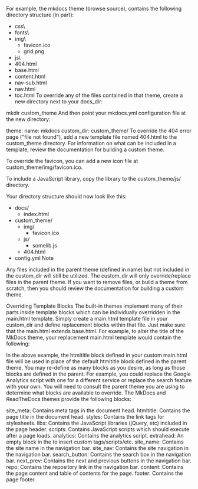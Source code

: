 For example, the mkdocs theme (browse source), contains the following directory structure (in part):

- css\
- fonts\
- img\
  - favicon.ico
  - grid.png
- js\
- 404.html
- base.html
- content.html
- nav-sub.html
- nav.html
- toc.html
To override any of the files contained in that theme, create a new directory next to your docs_dir:

mkdir custom_theme
And then point your mkdocs.yml configuration file at the new directory:

theme:
    name: mkdocs
    custom_dir: custom_theme/
To override the 404 error page ("file not found"), add a new template file named 404.html to the custom_theme directory. For information on what can be included in a template, review the documentation for building a custom theme.

To override the favicon, you can add a new icon file at custom_theme/img/favicon.ico.

To include a JavaScript library, copy the library to the custom_theme/js/ directory.

Your directory structure should now look like this:

- docs/
  - index.html
- custom_theme/
  - img/
    - favicon.ico
  - js/
    - somelib.js
  - 404.html
- config.yml
Note

Any files included in the parent theme (defined in name) but not included in the custom_dir will still be utilized. The custom_dir will only override/replace files in the parent theme. If you want to remove files, or build a theme from scratch, then you should review the documentation for building a custom theme.

Overriding Template Blocks
The built-in themes implement many of their parts inside template blocks which can be individually overridden in the main.html template. Simply create a main.html template file in your custom_dir and define replacement blocks within that file. Just make sure that the main.html extends base.html. For example, to alter the title of the MkDocs theme, your replacement main.html template would contain the following:


In the above example, the htmltitle block defined in your custom main.html file will be used in place of the default htmltitle block defined in the parent theme. You may re-define as many blocks as you desire, as long as those blocks are defined in the parent. For example, you could replace the Google Analytics script with one for a different service or replace the search feature with your own. You will need to consult the parent theme you are using to determine what blocks are available to override. The MkDocs and ReadTheDocs themes provide the following blocks:

site_meta: Contains meta tags in the document head.
htmltitle: Contains the page title in the document head.
styles: Contains the link tags for stylesheets.
libs: Contains the JavaScript libraries (jQuery, etc) included in the page header.
scripts: Contains JavaScript scripts which should execute after a page loads.
analytics: Contains the analytics script.
extrahead: An empty block in the <head> to insert custom tags/scripts/etc.
site_name: Contains the site name in the navigation bar.
site_nav: Contains the site navigation in the navigation bar.
search_button: Contains the search box in the navigation bar.
next_prev: Contains the next and previous buttons in the navigation bar.
repo: Contains the repository link in the navigation bar.
content: Contains the page content and table of contents for the page.
footer: Contains the page footer.
